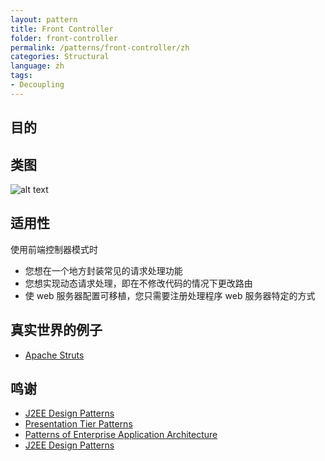 ```yaml
---
layout: pattern
title: Front Controller
folder: front-controller
permalink: /patterns/front-controller/zh
categories: Structural
language: zh
tags:
- Decoupling
---
```


## 目的


## 类图
![alt text](./etc/front-controller.png "Front Controller")

## 适用性
使用前端控制器模式时
* 您想在一个地方封装常见的请求处理功能
* 您想实现动态请求处理，即在不修改代码的情况下更改路由
* 使 web 服务器配置可移植，您只需要注册处理程序 web 服务器特定的方式

## 真实世界的例子

* [Apache Struts](https://struts.apache.org/)

## 鸣谢

* [J2EE Design Patterns](https://www.amazon.com/gp/product/0596004273/ref=as_li_tl?ie=UTF8&camp=1789&creative=9325&creativeASIN=0596004273&linkCode=as2&tag=javadesignpat-20&linkId=48d37c67fb3d845b802fa9b619ad8f31)
* [Presentation Tier Patterns](http://www.javagyan.com/tutorials/corej2eepatterns/presentation-tier-patterns)
* [Patterns of Enterprise Application Architecture](https://www.amazon.com/gp/product/0321127420/ref=as_li_tl?ie=UTF8&camp=1789&creative=9325&creativeASIN=0321127420&linkCode=as2&tag=javadesignpat-20&linkId=d9f7d37b032ca6e96253562d075fcc4a)
* [J2EE Design Patterns](https://www.amazon.com/gp/product/0596004273/ref=as_li_tl?ie=UTF8&camp=1789&creative=9325&creativeASIN=0596004273&linkCode=as2&tag=javadesignpat-20&linkId=f27d2644fbe5026ea448791a8ad09c94)
